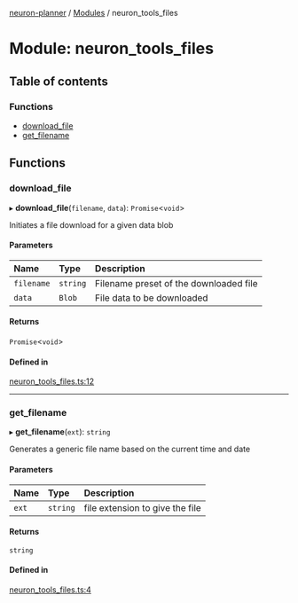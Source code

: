 [neuron-planner](../README.md) / [Modules](../modules.md) / neuron\_tools\_files

# Module: neuron\_tools\_files

## Table of contents

### Functions

- [download\_file](neuron_tools_files.md#download_file)
- [get\_filename](neuron_tools_files.md#get_filename)

## Functions

### download\_file

▸ **download_file**(`filename`, `data`): `Promise`<`void`\>

Initiates a file download for a given data blob

#### Parameters

| Name | Type | Description |
| :------ | :------ | :------ |
| `filename` | `string` | Filename preset of the downloaded file |
| `data` | `Blob` | File data to be downloaded |

#### Returns

`Promise`<`void`\>

#### Defined in

[neuron_tools_files.ts:12](https://github.com/vtol-neuron/neuron-planner/blob/4c781e4/src/js/neuron_tools_files.ts#L12)

___

### get\_filename

▸ **get_filename**(`ext`): `string`

Generates a generic file name based on the current time and date

#### Parameters

| Name | Type | Description |
| :------ | :------ | :------ |
| `ext` | `string` | file extension to give the file |

#### Returns

`string`

#### Defined in

[neuron_tools_files.ts:4](https://github.com/vtol-neuron/neuron-planner/blob/4c781e4/src/js/neuron_tools_files.ts#L4)
